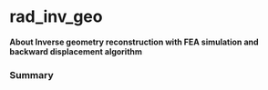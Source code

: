 # rad_inv_geo
**About
Inverse geometry reconstruction with FEA simulation and backward displacement algorithm**

### Summary
